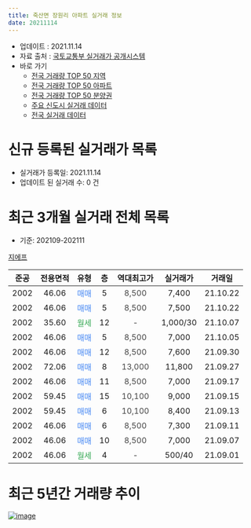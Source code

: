 ```yaml
---
title: 죽산면 장원리 아파트 실거래 정보
date: 20211114
---
```


* 업데이트 : 2021.11.14
* 자료 출처 : [국토교통부 실거래가 공개시스템](http://rt.molit.go.kr)
* 바로 가기
    * [전국 거래량 TOP 50 지역](https://apt-info.github.io/apt-trade-info/tr)
    * [전국 거래량 TOP 50 아파트](https://apt-info.github.io/apt-trade-info/ta)
    * [전국 거래량 TOP 50 분양권](https://apt-info.github.io/apt-trade-info/tb)
    * [주요 신도시 실거래 데이터](https://apt-info.github.io/apt-trade-info/newtown)
    * [전국 실거래 데이터](https://apt-info.github.io/apt-trade-info/all)



<script async src="https://pagead2.googlesyndication.com/pagead/js/adsbygoogle.js"></script>
<!-- 기본광고 -->
<ins class="adsbygoogle"
     style="display:block"
     data-ad-client="ca-pub-1142216861245946"
     data-ad-slot="4805727019"
     data-ad-format="auto"
     data-full-width-responsive="true"></ins>
<script>
     (adsbygoogle = window.adsbygoogle || []).push({});
</script>


# 신규 등록된 실거래가 목록

* 실거래가 등록일: 2021.11.14
* 업데이트 된 실거래 수: 0 건




<script async src="https://pagead2.googlesyndication.com/pagead/js/adsbygoogle.js"></script>
<!-- 기본광고 -->
<ins class="adsbygoogle"
     style="display:block"
     data-ad-client="ca-pub-1142216861245946"
     data-ad-slot="4805727019"
     data-ad-format="auto"
     data-full-width-responsive="true"></ins>
<script>
     (adsbygoogle = window.adsbygoogle || []).push({});
</script>


# 최근 3개월 실거래 전체 목록
* 기준: 202109-202111


[지에프](https://search.naver.com/search.naver?query=%EC%A7%80%EC%97%90%ED%94%84)

|준공|전용면적|유형|층|역대최고가|실거래가|거래일|
|:---:|:---:|:---:|:---:|:---:|:---:|:---:|
|2002|46.06|<span style="color:#4285F3">매매</span>|5|<span style="color:#444444">8,500</span>|7,400|21.10.22|
|2002|46.06|<span style="color:#4285F3">매매</span>|5|<span style="color:#444444">8,500</span>|7,500|21.10.22|
|2002|35.60|<span style="color:#34A853">월세</span>|12|<span style="color:#444444">-</span>|1,000/30|21.10.07|
|2002|46.06|<span style="color:#4285F3">매매</span>|5|<span style="color:#444444">8,500</span>|7,000|21.10.05|
|2002|46.06|<span style="color:#4285F3">매매</span>|12|<span style="color:#444444">8,500</span>|7,600|21.09.30|
|2002|72.06|<span style="color:#4285F3">매매</span>|8|<span style="color:#444444">13,000</span>|11,800|21.09.27|
|2002|46.06|<span style="color:#4285F3">매매</span>|11|<span style="color:#444444">8,500</span>|7,000|21.09.17|
|2002|59.45|<span style="color:#4285F3">매매</span>|15|<span style="color:#444444">10,100</span>|9,000|21.09.15|
|2002|59.45|<span style="color:#4285F3">매매</span>|6|<span style="color:#444444">10,100</span>|8,400|21.09.13|
|2002|46.06|<span style="color:#4285F3">매매</span>|6|<span style="color:#444444">8,500</span>|7,300|21.09.11|
|2002|46.06|<span style="color:#4285F3">매매</span>|10|<span style="color:#444444">8,500</span>|7,000|21.09.07|
|2002|46.06|<span style="color:#34A853">월세</span>|4|<span style="color:#444444">-</span>|500/40|21.09.01|



<script async src="https://pagead2.googlesyndication.com/pagead/js/adsbygoogle.js"></script>
<!-- 기본광고 -->
<ins class="adsbygoogle"
     style="display:block"
     data-ad-client="ca-pub-1142216861245946"
     data-ad-slot="4805727019"
     data-ad-format="auto"
     data-full-width-responsive="true"></ins>
<script>
     (adsbygoogle = window.adsbygoogle || []).push({});
</script>


# 최근 5년간 거래량 추이


<div style="width:100%;">
    <canvas id="deal_progress" height="200"></canvas>
</div>

<script>
new Chart(document.getElementById("deal_progress"), {
    type: 'line',
    data: {
        labels: ['16.01','16.02','16.03','16.04','16.05','16.06','16.07','16.08','16.09','16.10','16.11','16.12','17.01','17.02','17.03','17.04','17.05','17.06','17.07','17.08','17.09','17.10','17.11','17.12','18.01','18.02','18.03','18.04','18.05','18.06','18.07','18.08','18.09','18.10','18.11','19.01','19.02','19.03','19.04','19.05','19.06','19.07','19.08','19.10','19.11','19.12','20.01','20.02','20.03','20.04','20.05','20.06','20.07','20.08','20.09','20.10','20.11','20.12','21.01','21.02','21.03','21.04','21.05','21.06','21.07','21.08','21.09','21.10'],
        datasets: [{
            label: '매매/분양권',
            data: [1,0,5,4,3,2,1,2,2,2,2,1,1,3,2,1,3,4,3,3,0,1,3,3,1,1,3,0,1,0,1,1,0,2,0,2,0,0,0,3,1,1,2,0,2,1,1,2,0,1,2,3,4,1,3,2,2,3,5,4,3,6,1,4,5,7,7,3],
            borderColor: "rgba(66, 133, 243, 1)",
            backgroundColor: "rgba(66, 133, 243, 0.05)",
            borderWidth: 1,
            pointRadius: 0,
            fill: false,
            lineTension: 0
        },{
            label: '전/월세',
            data: [7,6,5,6,7,6,5,8,3,6,3,2,5,4,7,7,6,3,9,9,5,1,3,3,7,6,7,5,5,5,1,1,1,2,1,0,4,1,1,2,6,4,3,3,1,1,2,3,6,2,8,3,7,4,2,4,0,0,0,2,2,5,3,6,5,4,1,1],
            borderColor: "rgba(255, 90, 0, 1)",
            backgroundColor: "rgba(255, 90, 0, 0.05)",
            borderWidth: 1,
            pointRadius: 0,
            fill: false,
            lineTension: 0
        },{
            label: '합계',
            data: [8,6,10,10,10,8,6,10,5,8,5,3,6,7,9,8,9,7,12,12,5,2,6,6,8,7,10,5,6,5,2,2,1,4,1,2,4,1,1,5,7,5,5,3,3,2,3,5,6,3,10,6,11,5,5,6,2,3,5,6,5,11,4,10,10,11,8,4],
            borderColor: "rgba(0, 0, 0, 1)",
            backgroundColor: "rgba(0, 0, 0, 0.03)",
            borderWidth: 0.1,
            pointRadius: 0,
            fill: true,
            lineTension: 0
        }
        ]
    },
    options: {
        responsive: true,
        title: {
            display: false
        },
        tooltips: {
            mode: 'index',
            intersect: false
        },
        hover: {
            mode: 'nearest',
            intersect: true
        },
        scales: {
            xAxes: [{
                display: true,
                scaleLabel: {
                    display: true,
                    labelString: '년/월'
                }
            }],
            yAxes: [{
                display: true,
                ticks: {
                    suggestedMin: 0,
                },
                scaleLabel: {
                    display: true,
                    labelString: '실거래 수'
                }
            }]
        }
    }
});

</script>


[![image](https://apt-info.github.io/images/2020-01-03-apt-trade-info/1024x500.png)](https://play.google.com/store/apps/details?id=com.aptinfo.apttradeinfo)

